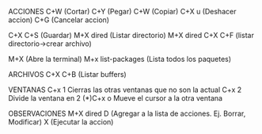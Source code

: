 ACCIONES
C+W (Cortar)
C+Y (Pegar)
C+W (Copiar)
C+X u (Deshacer accion)
C+G (Cancelar accion)

C+X C+S (Guardar)
M+X dired (Listar directorio)
M+X dired C+X C+F (listar directorio->crear archivo)

M+X (Abre la terminal)
M+x list-packages (Lista todos los paquetes)


ARCHIVOS
C+X C+B (Listar buffers)


VENTANAS
C+x 1 Cierras las otras ventanas que no son la actual
C+x 2 Divide la ventana en 2
(*)C+x o Mueve el cursor a la otra ventana


OBSERVACIONES
M+X dired
    D (Agregar a la lista de acciones. Ej. Borrar, Modificar)
    X (Ejecutar la accion)
    